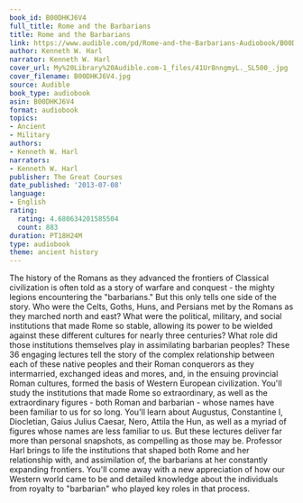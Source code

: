 ```yaml
---
book_id: B00DHKJ6V4
full_title: Rome and the Barbarians
title: Rome and the Barbarians
link: https://www.audible.com/pd/Rome-and-the-Barbarians-Audiobook/B00DHKJ6V4
author: Kenneth W. Harl
narrator: Kenneth W. Harl
cover_url: My%20Library%20Audible.com-1_files/41Ur8nngmyL._SL500_.jpg
cover_filename: B00DHKJ6V4.jpg
source: Audible
book_type: audiobook
asin: B00DHKJ6V4
format: audiobook
topics:
- Ancient
- Military
authors:
- Kenneth W. Harl
narrators:
- Kenneth W. Harl
publisher: The Great Courses
date_published: '2013-07-08'
language:
- English
rating:
  rating: 4.680634201585504
  count: 883
duration: PT18H24M
type: audiobook
theme: ancient history
---
```

The history of the Romans as they advanced the frontiers of Classical civilization is often told as a story of warfare and conquest - the mighty legions encountering the "barbarians." But this only tells one side of the story.
Who were the Celts, Goths, Huns, and Persians met by the Romans as they marched north and east? What were the political, military, and social institutions that made Rome so stable, allowing its power to be wielded against these different cultures for nearly three centuries? What role did those institutions themselves play in assimilating barbarian peoples?
These 36 engaging lectures tell the story of the complex relationship between each of these native peoples and their Roman conquerors as they intermarried, exchanged ideas and mores, and, in the ensuing provincial Roman cultures, formed the basis of Western European civilization.
You'll study the institutions that made Rome so extraordinary, as well as the extraordinary figures - both Roman and barbarian - whose names have been familiar to us for so long. You'll learn about Augustus, Constantine I, Diocletian, Gaius Julius Caesar, Nero, Attila the Hun, as well as a myriad of figures whose names are less familiar to us.
But these lectures deliver far more than personal snapshots, as compelling as those may be. Professor Harl brings to life the institutions that shaped both Rome and her relationship with, and assimilation of, the barbarians at her constantly expanding frontiers. You'll come away with a new appreciation of how our Western world came to be and detailed knowledge about the individuals from royalty to "barbarian" who played key roles in that process.

